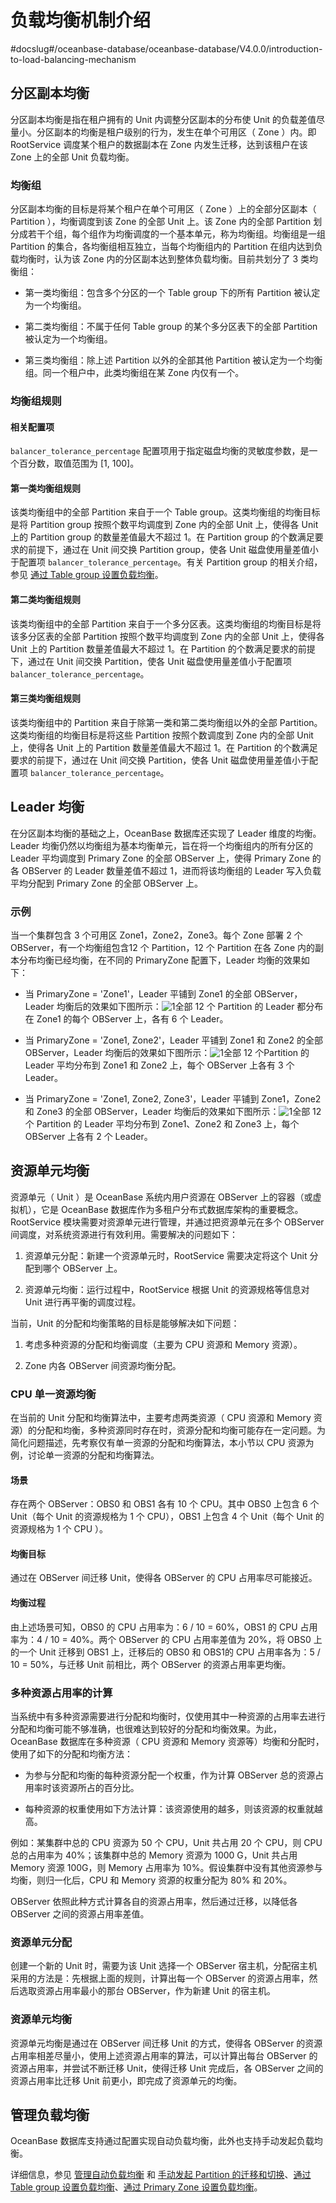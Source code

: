 # 负载均衡机制介绍
#docslug#/oceanbase-database/oceanbase-database/V4.0.0/introduction-to-load-balancing-mechanism
## 分区副本均衡

分区副本均衡是指在租户拥有的 Unit 内调整分区副本的分布使 Unit 的负载差值尽量小。分区副本的均衡是租户级别的行为，发生在单个可用区（ Zone ）内。即 RootService 调度某个租户的数据副本在 Zone 内发生迁移，达到该租户在该 Zone 上的全部 Unit 负载均衡。

### 均衡组

分区副本均衡的目标是将某个租户在单个可用区（ Zone ）上的全部分区副本（ Partition ），均衡调度到该 Zone 的全部 Unit 上。该 Zone 内的全部 Partition 划分成若干个组，每个组作为均衡调度的一个基本单元，称为均衡组。均衡组是一组 Partition 的集合，各均衡组相互独立，当每个均衡组内的 Partition 在组内达到负载均衡时，认为该 Zone 内的分区副本达到整体负载均衡。目前共划分了 3 类均衡组：

* 第一类均衡组：包含多个分区的一个 Table group 下的所有 Partition 被认定为一个均衡组。

* 第二类均衡组：不属于任何 Table group 的某个多分区表下的全部 Partition 被认定为一个均衡组。

* 第三类均衡组：除上述 Partition 以外的全部其他 Partition 被认定为一个均衡组。同一个租户中，此类均衡组在某 Zone 内仅有一个。

### 均衡组规则

#### 相关配置项

`balancer_tolerance_percentage` 配置项用于指定磁盘均衡的灵敏度参数，是一个百分数，取值范围为 \[1, 100\]。

#### 第一类均衡组规则

该类均衡组中的全部 Partition 来自于一个 Table group。这类均衡组的均衡目标是将 Partition group 按照个数平均调度到 Zone 内的全部 Unit 上，使得各 Unit 上的 Partition group 的数量差值最大不超过 1。在 Partition group 的个数满足要求的前提下，通过在 Unit 间交换 Partition group，使各 Unit 磁盘使用量差值小于配置项 `balancer_tolerance_percentage`。有关 Partition group 的相关介绍，参见 [通过 Table group 设置负载均衡](3.manual-load-balancing-management/2.configure-load-balancing-through-table-group.md)。

#### 第二类均衡组规则

该类均衡组中的全部 Partition 来自于一个多分区表。这类均衡组的均衡目标是将该多分区表的全部 Partition 按照个数平均调度到 Zone 内的全部 Unit 上，使得各 Unit 上的 Partition 数量差值最大不超过 1。在 Partition 的个数满足要求的前提下，通过在 Unit 间交换 Partition，使各 Unit 磁盘使用量差值小于配置项 `balancer_tolerance_percentage`。

#### 第三类均衡组规则

该类均衡组中的 Partition 来自于除第一类和第二类均衡组以外的全部 Partition。这类均衡组的均衡目标是将这些 Partition 按照个数调度到 Zone 内的全部 Unit 上，使得各 Unit 上的 Partition 数量差值最大不超过 1。在 Partition 的个数满足要求的前提下，通过在 Unit 间交换 Partition，使各 Unit 磁盘使用量差值小于配置项 `balancer_tolerance_percentage`。

## Leader 均衡

在分区副本均衡的基础之上，OceanBase 数据库还实现了 Leader 维度的均衡。Leader 均衡仍然以均衡组为基本均衡单元，旨在将一个均衡组内的所有分区的 Leader 平均调度到 Primary Zone 的全部 OBServer 上，使得 Primary Zone 的各 OBServer 的 Leader 数量差值不超过 1，进而将该均衡组的 Leader 写入负载平均分配到 Primary Zone 的全部 OBServer 上。

### 示例

当一个集群包含 3 个可用区 Zone1，Zone2，Zone3。每个 Zone 部署 2 个 OBServer，有一个均衡组包含12 个 Partition，12 个 Partition 在各 Zone 内的副本分布均衡已经均衡，在不同的 PrimaryZone 配置下，Leader 均衡的效果如下：

* 当 PrimaryZone = 'Zone1'，Leader 平铺到 Zone1 的全部 OBServer，Leader 均衡后的效果如下图所示：![1](https://help-static-aliyun-doc.aliyuncs.com/assets/img/zh-CN/7835881461/p350706.png)全部 12 个 Partition 的 Leader 都分布在 Zone1 的每个 OBServer 上，各有 6 个 Leader。

* 当 PrimaryZone = 'Zone1, Zone2'，Leader 平铺到 Zone1 和 Zone2 的全部 OBServer，Leader 均衡后的效果如下图所示：![1](https://help-static-aliyun-doc.aliyuncs.com/assets/img/zh-CN/8835881461/p350707.png)全部 12 个Partition 的 Leader 平均分布到 Zone1 和 Zone2 上，每个 OBServer 上各有 3 个 Leader。

* 当 PrimaryZone = 'Zone1, Zone2, Zone3'，Leader 平铺到 Zone1，Zone2 和 Zone3 的全部 OBServer，Leader 均衡后的效果如下图所示：![1](https://help-static-aliyun-doc.aliyuncs.com/assets/img/zh-CN/8835881461/p350708.png)全部 12 个 Partition 的 Leader 平均分布到 Zone1、Zone2 和 Zone3 上，每个 OBServer 上各有 2 个 Leader。

## 资源单元均衡

资源单元（ Unit ）是 OceanBase 系统内用户资源在 OBServer 上的容器（或虚拟机），它是 OceanBase 数据库作为多租户分布式数据库架构的重要概念。RootService 模块需要对资源单元进行管理，并通过把资源单元在多个 OBServer 间调度，对系统资源进行有效利用。需要解决的问题如下：

1. 资源单元分配：新建一个资源单元时，RootService 需要决定将这个 Unit 分配到哪个 OBServer 上。

2. 资源单元均衡：运行过程中，RootService 根据 Unit 的资源规格等信息对 Unit 进行再平衡的调度过程。

当前，Unit 的分配和均衡策略的目标是能够解决如下问题：

1. 考虑多种资源的分配和均衡调度（主要为 CPU 资源和 Memory 资源）。

2. Zone 内各 OBServer 间资源均衡分配。

### CPU 单一资源均衡

在当前的 Unit 分配和均衡算法中，主要考虑两类资源（ CPU 资源和 Memory 资源）的分配和均衡，多种资源同时存在时，资源分配和均衡可能存在一定问题。为简化问题描述，先考察仅有单一资源的分配和均衡算法，本小节以 CPU 资源为例，讨论单一资源的分配和均衡算法。

#### 场景

存在两个 OBServer：OBS0 和 OBS1 各有 10 个 CPU。其中 OBS0 上包含 6 个 Unit（每个 Unit 的资源规格为 1 个 CPU），OBS1 上包含 4 个 Unit（每个 Unit 的资源规格为 1 个 CPU ）。

#### 均衡目标

通过在 OBServer 间迁移 Unit，使得各 OBServer 的 CPU 占用率尽可能接近。

#### 均衡过程

由上述场景可知，OBS0 的 CPU 占用率为：6 / 10 = 60%，OBS1 的 CPU 占用率为：4 / 10 = 40%。两个 OBServer 的 CPU 占用率差值为 20%，将 OBS0 上的一个 Unit 迁移到 OBS1 上，迁移后的 OBS0 和 OBS1的 CPU 占用率各为：5 / 10 = 50%，与迁移 Unit 前相比，两个 OBServer 的资源占用率更均衡。

### 多种资源占用率的计算

当系统中有多种资源需要进行分配和均衡时，仅使用其中一种资源的占用率去进行分配和均衡可能不够准确，也很难达到较好的分配和均衡效果。为此，OceanBase 数据库在多种资源（ CPU 资源和 Memory 资源等）均衡和分配时，使用了如下的分配和均衡方法：

* 为参与分配和均衡的每种资源分配一个权重，作为计算 OBServer 总的资源占用率时该资源所占的百分比。

* 每种资源的权重使用如下方法计算：该资源使用的越多，则该资源的权重就越高。

例如：某集群中总的 CPU 资源为 50 个 CPU，Unit 共占用 20 个 CPU，则 CPU 总的占用率为 40%；该集群中总的 Memory 资源为 1000 G，Unit 共占用 Memory 资源 100G，则 Memory 占用率为 10%。假设集群中没有其他资源参与均衡，则归一化后，CPU 和 Memory 资源的权重分配为 80% 和 20%。

OBServer 依照此种方式计算各自的资源占用率，然后通过迁移，以降低各 OBServer 之间的资源占用率差值。

### 资源单元分配

创建一个新的 Unit 时，需要为该 Unit 选择一个 OBServer 宿主机，分配宿主机采用的方法是：先根据上面的规则，计算出每一个 OBServer 的资源占用率，然后选取资源占用率最小的那台 OBServer，作为新建 Unit 的宿主机。

### 资源单元均衡

资源单元均衡是通过在 OBServer 间迁移 Unit 的方式，使得各 OBServer 的资源占用率相差尽量小，使用上述资源占用率的算法，可以计算出每台 OBServer 的资源占用率，并尝试不断迁移 Unit，使得迁移 Unit 完成后，各 OBServer 之间的资源占用率比迁移 Unit 前更小，即完成了资源单元的均衡。

## 管理负载均衡

OceanBase 数据库支持通过配置实现自动负载均衡，此外也支持手动发起负载均衡。

详细信息，参见 [管理自动负载均衡](../6.load-balancing-1/2.manage-automatic-load-balancing.md) 和 [手动发起 Partition 的迁移和切换](3.manual-load-balancing-management/1.manually-initiate-partition-migration-and-failover.md)、[通过 Table group 设置负载均衡](3.manual-load-balancing-management/2.configure-load-balancing-through-table-group.md)、[通过 Primary Zone 设置负载均衡](3.manual-load-balancing-management/3.configure-load-balancing-through-primary-zone.md)。
